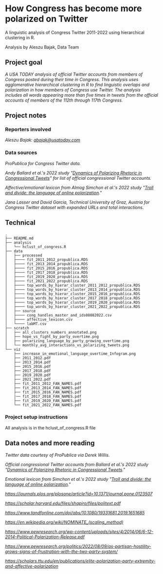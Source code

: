 # How Congress has become more polarized on Twitter

A linguistic analysis of Congress Twitter 2011-2022 using hierarchical clustering in R. 

Analysis by Aleszu Bajak, Data Team

## Project goal

*A USA TODAY analysis of official Twitter accounts from members of Congress posted during their time in Congress. This analysis uses agglomerative hierarchical clustering in R to find linguistic overlaps and polarization in how members of Congress use Twitter. The analysis includes all words appearing more than five times in tweets from the official accounts of members of the 112th through 117th Congress.*

## Project notes

### Reporters involved

*Aleszu Bajak: abajak@usatoday.com*

### Data sources

*ProPublica for Congress Twitter data.*

*Andy Ballard et al.'s 2022 study "[Dynamics of Polarizing Rhetoric in Congressional Tweets](https://onlinelibrary.wiley.com/doi/10.1111/lsq.12374)" for list of official congressional Twitter accounts.*

*Affective/emotional lexicon from Almog Simchon et al.'s 2022 study "[Troll and divide: the language of online polarization](https://academic.oup.com/pnasnexus/article/1/1/pgac019/6546199?login=false)."*

*Jana Lasser and David Garcia, Technical University of Graz, Austria for Congress Twitter dataset with expanded URLs and total interactions.*


## Technical

```
.
├── README.md
├── analysis
│   └── hclust_of_congress.R
├── data
│   ├── processed
│   ├──── fit_2011_2012_propublica.RDS 
│   ├──── fit_2013_2014_propublica.RDS 
│   ├──── fit_2015_2016_propublica.RDS 
│   ├──── fit_2017_2018_propublica.RDS 
│   ├──── fit_2019_2020_propublica.RDS 
│   ├──── fit_2021_2022_propublica.RDS 
│   ├──── top_words_by_hierar_cluster_2011_2012_propublica.RDS 
│   ├──── top_words_by_hierar_cluster_2013_2014_propublica.RDS 
│   ├──── top_words_by_hierar_cluster_2015_2016_propublica.RDS 
│   ├──── top_words_by_hierar_cluster_2017_2018_propublica.RDS 
│   ├──── top_words_by_hierar_cluster_2019_2020_propublica.RDS 
│   ├──── top_words_by_hierar_cluster_2021_2022_propublica.RDS 
│   ├── source
│   ├──── cong_handles_master_and_ids08082022.csv
│   ├──── affective_lexicon.csv
│   └──── labMT.csv
├── scratch
│   ├── all_clusters_numbers_annotated.png
│   ├── hope_vs_fight_by_party_overtime.png
│   ├── polarizing_language_by_party_growing_overtime.png
│   └── monthly_avg_interactions_vs_polarizing_tweets.png
└── viz
    ├── increase_in_emotional_language_overtime_Infogram.png
    ├── 2011_2012.pdf
    ├── 2013_2014.pdf
    ├── 2015_2016.pdf
    ├── 2017_2018.pdf
    ├── 2019_2020.pdf
    ├── 2021_2022.pdf
    ├── fit_2011_2012_FAN_NAMES.pdf
    ├── fit_2013_2014_FAN_NAMES.pdf
    ├── fit_2015_2016_FAN_NAMES.pdf
    |── fit_2017_2018_FAN_NAMES.pdf    
    ├── fit_2019_2020_FAN_NAMES.pdf
    └── fit_2021_2022_FAN_NAMES.pdf
```

### Project setup instructions

All analysis is in the hclust_of_congress.R file


## Data notes and more reading

*Twitter data courtesy of ProPublica via Derek Willis.*

*Official congressional Twitter accounts from Ballard et al.'s 2022 study "[Dynamics of Polarizing Rhetoric in Congressional Tweets](https://onlinelibrary.wiley.com/doi/10.1111/lsq.12374)."*

*Emotional lexicon from Simchon et al.'s 2022 study "[Troll and divide: the language of online polarization](https://academic.oup.com/pnasnexus/article/1/1/pgac019/6546199?login=false)."*

*https://journals.plos.org/plosone/article?id=10.1371/journal.pone.0123507*

*https://scholar.harvard.edu/files/shapiro/files/politext.pdf*

*https://www.tandfonline.com/doi/abs/10.1080/19331681.2019.1651685*

*https://en.wikipedia.org/wiki/NOMINATE_(scaling_method)*

*https://www.pewresearch.org/wp-content/uploads/sites/4/2014/06/6-12-2014-Political-Polarization-Release.pdf*

*https://www.pewresearch.org/politics/2022/08/09/as-partisan-hostility-grows-signs-of-frustration-with-the-two-party-system/*

*https://scholars.ttu.edu/en/publications/elite-polarization-party-extremity-and-affective-polarization*
